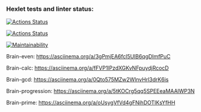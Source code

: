 ### Hexlet tests and linter status:
[![Actions Status](https://github.com/kmyagkov/frontend-project-lvl1/workflows/hexlet-check/badge.svg)](https://github.com/kmyagkov/frontend-project-lvl1/actions)

[![Actions Status](https://github.com/kmyagkov/frontend-project-lvl1/workflows/eslint/badge.svg)](https://github.com/kmyagkov/frontend-project-lvl1/actions)

[![Maintainability](https://api.codeclimate.com/v1/badges/a99a88d28ad37a79dbf6/maintainability)](https://codeclimate.com/github/codeclimate/codeclimate/maintainability)

Brain-even: https://asciinema.org/a/3gPmjEA6fcl5UlB6qgDImfPuC

Brain-calc: https://asciinema.org/a/fFVP1lPzdXGKvNFpuydjRcocD

Brain-gcd: https://asciinema.org/a/0Qto575MZw2WlnvHrl3drK6is

Brain-progression: https://asciinema.org/a/5tKOCrg5qq5SPEEeaMAAlWP3N

Brain-prime: https://asciinema.org/a/oUsygVfVd4gFNihDOTIKsYfHH
